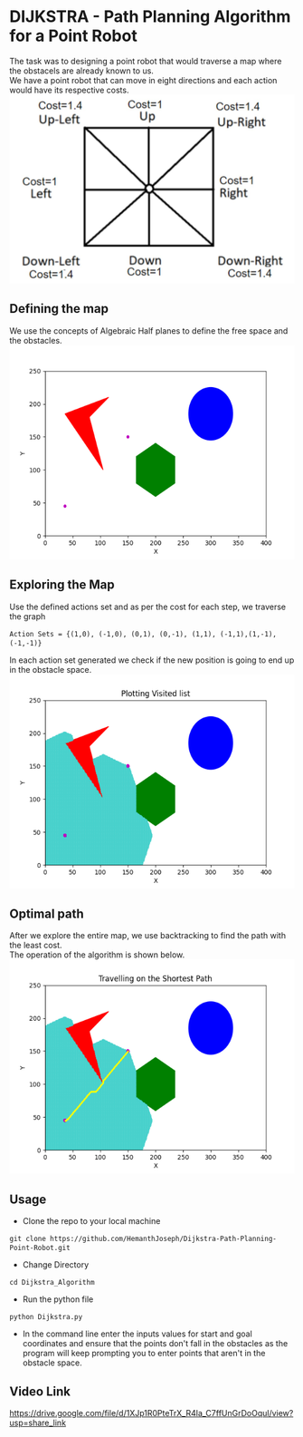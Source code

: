 <!-- Download the zip file to a folder of your choice and extract the zip file

In it open the "Dijkstra.py" file in any IDE of your choice, preferably VS Code
Hit the run button in the IDE and the code will prompt you for inputs, give the necessary inputs
If acceptable inputs are given, the code will run and execute the Dijkstra algorithm and generate the shortest path
Once the path is generated, it will plot all the visited nodes and then the path of the travel
You can try for different inputs as required, as long as they are accepted by the program -->
# DIJKSTRA - Path Planning Algorithm for a Point Robot

The task was to designing a point robot that would traverse a map where the obstacels are already known to us. <br>
We have a point robot that can move in eight directions and each action would have its respective costs.
![Action Set](./images/Action_Set.jpg)

## Defining the map
We use the concepts of Algebraic Half planes to define the free space and the obstacles.<br>
![Obstacle Map](./images/Obstacle_Map.png)

## Exploring the Map
Use the defined actions set and as per the cost for each step, we traverse the graph
```
Action Sets = {(1,0), (-1,0), (0,1), (0,-1), (1,1), (-1,1),(1,-1),(-1,-1)}
```
In each action set generated we check if the new position is going to end up in the obstacle space.
![Exploration Map](./images/Exploration_Map.png)

## Optimal path
After we explore the entire map, we use backtracking to find the path with the least cost. <br> The operation of the algorithm is shown below. <br>
![Shortest Path Map](./images/Shortest_Path_Map.png)

## Usage
* Clone the repo to your local machine
```
git clone https://github.com/HemanthJoseph/Dijkstra-Path-Planning-Point-Robot.git
```
* Change Directory
```
cd Dijkstra_Algorithm
```
* Run the python file
```
python Dijkstra.py
```
* In the command line enter the inputs values for start and goal coordinates and ensure that the points don't fall in the obstacles as the program will keep prompting you to enter points that aren't in the obstacle space.


## Video Link
https://drive.google.com/file/d/1XJp1R0PteTrX_R4la_C7ffUnGrDoOqul/view?usp=share_link
